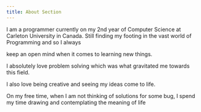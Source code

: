 ```yaml
---
title: About Section
---
```


I am a programmer currently on my 2nd year of Computer Science at Carleton University in Canada.
Still finding my footing in the vast world of Programming and so I always

keep an open mind when it comes to learning new things.

I absolutely love problem solving which was what gravitated me towards this field.

I also love being creative and seeing my ideas come to life.

On my free time, when I am not thinking of solutions for some bug, I spend my time drawing and contemplating the
meaning of life
